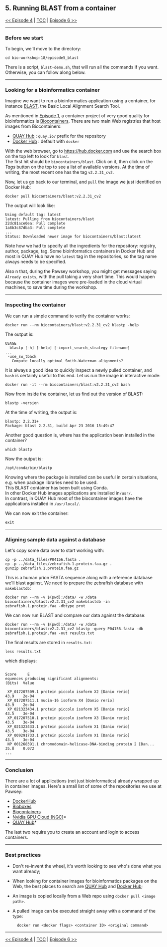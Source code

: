 ## 5. Running BLAST from a container

 [\<\< Episode 4](https://github.com/PawseySC/bio-workshop-18/blob/master/4.hpc.md)
 | [TOC](https://github.com/PawseySC/bio-workshop-18/blob/master/README.md) |
 [Episode 6 \>\>](https://github.com/PawseySC/bio-workshop-18/blob/master/6.cellranger.md)
______


### Before we start
To begin, we'll move to the directory:

    cd bio-workshop-18/episode5_blast

There is a script, `blast-demo.sh`, that will run all the commands if you want.  Otherwise, you
can follow along below.


---
### Looking for a bioinformatics container
Imagine we want to run a bioinformatics application using a container, 
for instance [BLAST](https://blast.ncbi.nlm.nih.gov/Blast.cgi), the Basic Local Alignment Search Tool. 

As mentioned in [Episode 1](https://github.com/PawseySC/bio-workshop-18/blob/master/1.containers.md), 
a container project of very good quality for bioinformatics is [Biocontainers](https://github.com/BioContainers/containers). 
There are two main Web registries that host images from Biocontainers:
- [QUAY Hub](https://quay.io) : `quay.io/` prefix for the repository
- [Docker Hub](https://hub.docker.com) : default with `docker`

With the web browser, go to https://hub.docker.com and use the search box on the top left to look for `blast`.  
The first hit should be `biocontainers/blast`. Click on it, then click on the *Tags* button on the top to see a list of available versions. 
At the time of writing, the most recent one has the tag `v2.2.31_cv2`.

Now, let us go back to our terminal, and `pull` the image we just identified on Docker Hub:

```
docker pull biocontainers/blast:v2.2.31_cv2
```

The output will look like:

```
Using default tag: latest
latest: Pulling from biocontainers/blast
22dc81ace0ea: Pull complete
1a8b3c87dba3: Pull complete
...
Status: Downloaded newer image for biocontainers/blast:latest
```

Note how we had to specify all the ingredients for the repository: registry, author, package, tag. 
Some bioinformatics containers in Docker Hub and most in QUAY Hub have no `latest` tag in the repositories, so the tag name always needs to be specified.

Also n that, during the Pawsey workshop, you might get messages saying `Already exists`, with the pull taking a very short time. 
This would happen because the container images were pre-loaded in the cloud virtual machines, to save time during the workshop.


---
### Inspecting the container
We can run a simple command to verify the container works:

```
docker run --rm biocontainers/blast:v2.2.31_cv2 blastp -help
```

The output is:

```
USAGE
  blastp [-h] [-help] [-import_search_strategy filename]
...
 -use_sw_tback
   Compute locally optimal Smith-Waterman alignments?
```

It is always a good idea to quickly inspect a newly pulled container, and `bash` is certainly useful to this end.
Let us run the image in interactive mode:

    docker run -it --rm biocontainers/blast:v2.2.31_cv2 bash

Now from inside the container, let us find out the version of BLAST:

    blastp -version

At the time of writing, the output is:

    blastp: 2.2.31+
    Package: blast 2.2.31, build Apr 23 2016 15:49:47


Another good question is, where has the application been installed in the container?

    which blastp

Now the output is:

    /opt/conda/bin/blastp

Knowing where the package is installed can be useful in certain situations, e.g. when package libraries need to be used.  
This BLAST container has been built using Conda.  
In other Docker Hub images applications are installed in`/usr/`.  
In contrast, in QUAY Hub most of the biocontainer images have the applications installed in `/usr/local/`.  

We can now exit the container:

    exit


---
### Aligning sample data against a database
Let's copy some data over to start working with:

```
cp -p ../data_files/P04156.fasta .
cp -p ../data_files/zebrafish.1.protein.faa.gz .
gunzip zebrafish.1.protein.faa.gz
```

This is a human prion FASTA sequence along with a reference database we'll blast against.  We need to prepare the zebrafish database with `makeblastdb`:

```
docker run --rm -v $(pwd):/data/ -w /data biocontainers/blast:v2.2.31_cv2 makeblastdb -in zebrafish.1.protein.faa -dbtype prot
```

We can now run BLAST and compare our data against the database:

```
docker run --rm -v $(pwd):/data/ -w /data biocontainers/blast:v2.2.31_cv2 blastp -query P04156.fasta -db zebrafish.1.protein.faa -out results.txt
```

The final results are stored in `results.txt`:

```
less results.txt
```

which displays:

```
                                                                     Score     E
equences producing significant alignments:                          (Bits)  Value

 XP_017207509.1 protein piccolo isoform X2 [Danio rerio]             43.9    2e-04
 XP_017207511.1 mucin-16 isoform X4 [Danio rerio]                    43.9    2e-04
 XP_021323434.1 protein piccolo isoform X5 [Danio rerio]             43.5    3e-04
 XP_017207510.1 protein piccolo isoform X3 [Danio rerio]             43.5    3e-04
 XP_021323433.1 protein piccolo isoform X1 [Danio rerio]             43.5    3e-04
 XP_009291733.1 protein piccolo isoform X1 [Danio rerio]             43.5    3e-04
 NP_001268391.1 chromodomain-helicase-DNA-binding protein 2 [Dan...  35.8    0.072
...
```


---
### Conclusion ###
There are a lot of applications (not just bioinformatics) already wrapped up in container images.  Here's a small list of some of the repositories we use at Pawsey:

* [DockerHub](hub.docker.com)
* [Bioboxes](bioboxes.org)
* [Biocontainers](biocontainers.pro)
* [Nvidia GPU Cloud (NGC)](ngc.nvidia.com)*
* [QUAY Hub](quay.io)*

The last two require you to create an account and login to access containers.


---
### Best practices ###

- Don't re-invent the wheel, it's worth looking to see who's done what you want already;
- When looking for container images for bioinformatics packages on the Web, the best places to search are [QUAY Hub](https://quay.io) and [Docker Hub](https://hub.docker.com);
- An image is copied locally from a Web repo using `docker pull <image path>`.
- A pulled image can be executed straight away with a command of the type:
  
        docker run <docker flags> <container ID> <original command>


______
 [\<\< Episode 4](https://github.com/PawseySC/bio-workshop-18/blob/master/4.hpc.md)
 | [TOC](https://github.com/PawseySC/bio-workshop-18/blob/master/README.md) |
 [Episode 6 \>\>](https://github.com/PawseySC/bio-workshop-18/blob/master/6.cellranger.md)
